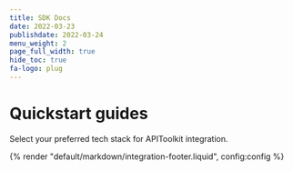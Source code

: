 ```yaml
---
title: SDK Docs
date: 2022-03-23
publishdate: 2022-03-24
menu_weight: 2
page_full_width: true
hide_toc: true
fa-logo: plug 
---
```


# Quickstart guides

Select your preferred tech stack for APIToolkit integration.

{% render "default/markdown/integration-footer.liquid", config:config %}
